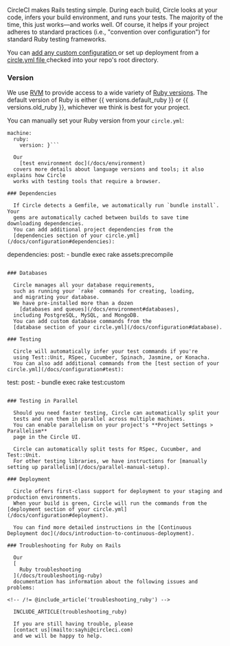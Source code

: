   CircleCI makes Rails testing simple. During each build, Circle looks at your code,
  infers your build environment, and runs your tests.
  The majority of the time, this just works&mdash;and works well.
  Of course, it helps if your project adheres to standard practices
  (i.e., "convention over configuration") for standard Ruby testing frameworks.

  You can
  [
    add any custom configuration
  ](/docs/configuration)
  or set up deployment from a
  [
    circle.yml file
  ](/docs/config-sample)
  checked into your repo's root directory.

### Version

  We use
  [RVM](https://rvm.io/)
  to provide access to a wide variety of
    [Ruby versions](/docs/environment#languages).
  The default version of Ruby is either
  {{ versions.default_ruby }}
  or
    {{ versions.old_ruby }},
  whichever we think is best for your project.

  You can manually set your Ruby version from your `circle.yml`:

```
machine:
  ruby:
    version: }```

  Our
    [test environment doc](/docs/environment)
  covers more details about language versions and tools; it also explains how Circle
  works with testing tools that require a browser.

### Dependencies

  If Circle detects a Gemfile, we automatically run `bundle install`. Your
  gems are automatically cached between builds to save time downloading dependencies.
  You can add additional project dependencies from the
  [dependencies section of your circle.yml](/docs/configuration#dependencies):

```
dependencies:
  post:
    - bundle exec rake assets:precompile
```

### Databases

  Circle manages all your database requirements,
  such as running your `rake` commands for creating, loading,
  and migrating your database.
  We have pre-installed more than a dozen
    [databases and queues](/docs/environment#databases),
  including PostgreSQL, MySQL, and MongoDB.
  You can add custom database commands from the
  [database section of your circle.yml](/docs/configuration#database).

### Testing

  Circle will automatically infer your test commands if you're
  using Test::Unit, RSpec, Cucumber, Spinach, Jasmine, or Konacha.
  You can also add additional commands from the [test section of your circle.yml](/docs/configuration#test):

```
test:
  post:
    - bundle exec rake test:custom
```

### Testing in Parallel

  Should you need faster testing, Circle can automatically split your
  tests and run them in parallel across multiple machines.
  You can enable parallelism on your project's **Project Settings > Parallelism**
  page in the Circle UI.

  Circle can automatically split tests for RSpec, Cucumber, and Test::Unit.
  For other testing libraries, we have instructions for [manually setting up parallelism](/docs/parallel-manual-setup).

### Deployment

  Circle offers first-class support for deployment to your staging and production environments.
  When your build is green, Circle will run the commands from the [deployment section of your circle.yml](/docs/configuration#deployment).

  You can find more detailed instructions in the [Continuous Deployment doc](/docs/introduction-to-continuous-deployment).

### Troubleshooting for Ruby on Rails

  Our
  [
    Ruby troubleshooting
  ](/docs/troubleshooting-ruby)
  documentation has information about the following issues and problems:

<!-- /!= @include_article('troubleshooting_ruby') -->

  INCLUDE_ARTICLE(troubleshooting_ruby)

  If you are still having trouble, please
  [contact us](mailto:sayhi@circleci.com)
  and we will be happy to help.